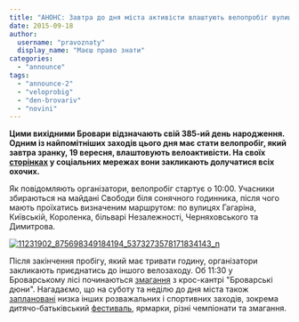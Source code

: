 ```yaml
---
title: "АНОНС: Завтра до дня міста активісти влаштують велопробіг вулицями Броварів"
date: 2015-09-18
author: 
  username: "pravoznaty"
  display_name: "Маєш право знати"
categories: 
  - "announce"
tags: 
  - "announce-2"
  - "veloprobig"
  - "den-brovariv"
  - "novini"
---
```


**Цими вихідними Бровари відзначають свій 385-ий день народження. Одним із найпомітніших заходів цього дня має стати велопробіг, який завтра зранку, 19 вересня, влаштовують велоактивісти. На своїх [сторінках](https://www.facebook.com/events/885004688255407/) у соціальних мережах вони закликають долучатися всіх охочих.**

Як повідомляють організатори, велопробіг стартує о 10:00. Учасники збираються на майдані Свободи біля сонячного годинника, після чого мають проїхатись визначеним маршрутом: по вулицях Гагаріна, Київській, Короленка, більварі Незалежності, Черняховського та Димитрова.

[![11231902_875698349184194_5373273578171834143_n](https://mpz.brovary.org/wp-content/uploads/2015/09/11231902_875698349184194_5373273578171834143_n.jpg)](https://mpz.brovary.org/wp-content/uploads/2015/09/11231902_875698349184194_5373273578171834143_n.jpg)

Після закінчення пробігу, який має тривати годину, організатори закликають приєднатись до іншого велозаходу. Об 11:30 у Броварському лісі починаються [змагання](https://mpz.brovary.org/anons-19-serpnya-vidbudutsya-velozmagannya-brovarski-dyuny/) з крос-кантрі "Броварські дюни". Нагадаємо, що на суботу та неділю до дня міста також [заплановані](https://mpz.brovary.org/anons-yak-vidznachatymut-den-mista-brovary-sportyvni-zmagannya-yarmarky-ta-festyval/) низка інших розважальних і спортивних заходів, зокрема дитячо-батьківський [фестиваль](https://mpz.brovary.org/anons-baby-boom-fest-u-brovarah-19-veresnya/), ярмарки, різні чемпіонати та змагання.
